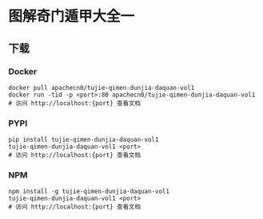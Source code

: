 # 图解奇门遁甲大全一

## 下载

### Docker

```
docker pull apachecn0/tujie-qimen-dunjia-daquan-vol1
docker run -tid -p <port>:80 apachecn0/tujie-qimen-dunjia-daquan-vol1
# 访问 http://localhost:{port} 查看文档
```

### PYPI

```
pip install tujie-qimen-dunjia-daquan-vol1
tujie-qimen-dunjia-daquan-vol1 <port>
# 访问 http://localhost:{port} 查看文档
```

### NPM

```
npm install -g tujie-qimen-dunjia-daquan-vol1
tujie-qimen-dunjia-daquan-vol1 <port>
# 访问 http://localhost:{port} 查看文档
```